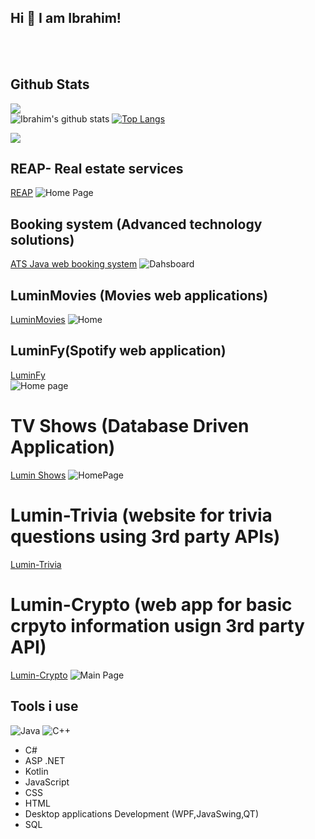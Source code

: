 ## Hi 👋 I am Ibrahim! 

<br/><br/>

##  Github Stats
![](https://komarev.com/ghpvc/?username=ibrajber99&color=orange)<br/>
![Ibrahim's github stats](https://github-readme-stats.vercel.app/api?username=ibrajber99&show_icons=true&theme=vision-friendly-dark)
[![Top Langs](https://github-readme-stats.vercel.app/api/top-langs/?username=ibrajber99&layout=compact)](https://github.com/ibrajber99/)
<br/>



[<img src="https://img.shields.io/badge/linkedin-%230077B5.svg?&style=for-the-badge&logo=linkedin&logoColor=white" />](https://www.linkedin.com/in/ibrahim-jaber-82841a150/)

## REAP- Real estate services
[REAP](https://github.com/Ibrajber99/REAP-real-estate-agency)
![Home Page](https://user-images.githubusercontent.com/53438581/114312133-f5ec3700-9ac7-11eb-9543-39eab4f1bec8.png)

## Booking system (Advanced technology solutions)
[ATS Java web booking system](https://github.com/Ibrajber99/Java-Web-Booking-system)
![Dahsboard](https://user-images.githubusercontent.com/53438581/102014466-85f1be00-3d2c-11eb-8485-3750709d8cd9.PNG)


## LuminMovies (Movies web applications)
[LuminMovies](https://github.com/Ibrajber99/LuminMovies)
![Home](https://user-images.githubusercontent.com/53438581/114245218-68dd9c80-9966-11eb-91cf-39d8ece034b5.png)

## LuminFy(Spotify web application)

[LuminFy](https://github.com/Ibrajber99/LuminFy)  
![Home page](https://user-images.githubusercontent.com/53438581/114309836-02b85d00-9abf-11eb-84c5-1d970b84be90.png)

# TV Shows (Database Driven Application)
[Lumin Shows](https://github.com/Ibrajber99/Lumin_TV_Shows)
![HomePage](https://user-images.githubusercontent.com/53438581/102015483-50e86a00-3d32-11eb-9be4-d27e71949703.PNG)


# Lumin-Trivia (website for trivia questions using 3rd party APIs)
[Lumin-Trivia](https://github.com/Ibrajber99/Lumin-Trivia)

# Lumin-Crypto (web app for basic crpyto information usign 3rd party API)
[Lumin-Crypto](https://github.com/Ibrajber99/Lumin-Crypto)
![Main Page](https://user-images.githubusercontent.com/53438581/108897922-fb132680-75ec-11eb-916a-f70027f5a75b.png)


## Tools i use
![Java](https://img.shields.io/badge/-java-E34A86?style=flat-square&logo=java)
![C++](https://img.shields.io/badge/-C++-00599C?style=flat-square&logo=c)
- C#
- ASP .NET
- Kotlin
- JavaScript
- CSS
- HTML
- Desktop applications Development (WPF,JavaSwing,QT)
- SQL






